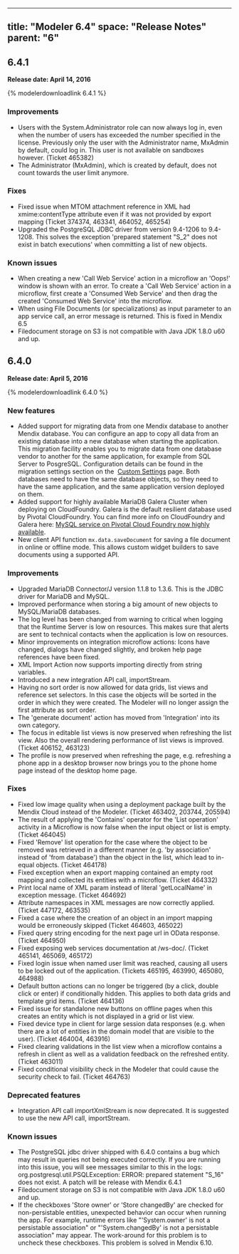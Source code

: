 
---
title: "Modeler 6.4"
space: "Release Notes"
parent: "6"
---

## 6.4.1

**Release date: April 14, 2016**

{% modelerdownloadlink 6.4.1 %}

### Improvements

*   Users with the System.Administrator role can now always log in, even when the number of users has exceeded the number specified in the license. Previously only the user with the Administrator name, MxAdmin by default, could log in. This user is not available on sandboxes however. (Ticket 465382)
*   The Administrator (MxAdmin), which is created by default, does not count towards the user limit anymore.

### Fixes

*   Fixed issue when MTOM attachment reference in XML had xmime:contentType attribute even if it was not provided by export mapping (Ticket 374374, 463341, 464052, 465254)
*   Upgraded the PostgreSQL JDBC driver from version 9.4-1206 to 9.4-1208\. This solves the exception 'prepared statement "S_2" does not exist in batch executions' when committing a list of new objects.

### Known issues

*   When creating a new 'Call Web Service' action in a microflow an 'Oops!' window is shown with an error. To create a 'Call Web Service' action in a microflow, first create a 'Consumed Web Service' and then drag the created 'Consumed Web Service' into the microflow.
*   When using File Documents (or specializations) as input parameter to an app service call, an error message is returned. This is fixed in Mendix 6.5
*   Filedocument storage on S3 is not compatible with Java JDK 1.8.0 u60 and up.

## 6.4.0

**Release date: April 5, 2016**

{% modelerdownloadlink 6.4.0 %}

### New features

*   Added support for migrating data from one Mendix database to another Mendix database. You can configure an app to copy all data from an existing database into a new database when starting the application. This migration facility enables you to migrate data from one database vendor to another for the same application, for example from SQL Server to PosgreSQL. Configuration details can be found in the migration settings section on the  [Custom Settings](https://world.mendix.com/display/refguide6/Custom+Settings) page. Both databases need to have the same database objects, so they need to have the same application, and the same application version deployed on them.
*   Added support for highly available MariaDB Galera Cluster when deploying on CloudFoundry. Galera is the default resilient database used by Pivotal CloudFoundry. You can find more info on CloudFoundry and Galera here: [MySQL service on Pivotal Cloud Foundry now highly available](https://blog.pivotal.io/pivotal-cloud-foundry/products/mysql-service-on-pivotal-cloud-foundry-now-highly-available).
*   New client API function `mx.data.saveDocument` for saving a file document in online or offline mode. This allows custom widget builders to save documents using a supported API.

### Improvements

*   Upgraded MariaDB Connector/J version 1.1.8 to 1.3.6\. This is the JDBC driver for MariaDB and MySQL.
*   Improved performance when storing a big amount of new objects to MySQL/MariaDB databases.
*   The log level has been changed from warning to critical when logging that the Runtime Server is low on resources. This makes sure that alerts are sent to technical contacts when the application is low on resources.
*   Minor improvements on integration microflow actions: Icons have changed, dialogs have changed slightly, and broken help page references have been fixed.
*   XML Import Action now supports importing directly from string variables.
*   Introduced a new integration API call, importStream.
*   Having no sort order is now allowed for data grids, list views and reference set selectors. In this case the objects will be sorted in the order in which they were created. The Modeler will no longer assign the first attribute as sort order.
*   The 'generate document' action has moved from 'Integration' into its own category.
*   The focus in editable list views is now preserved when refreshing the list view. Also the overall rendering performance of list views is improved. (Ticket 406152, 463123)
*   The profile is now preserved when refreshing the page, e.g. refreshing a phone app in a desktop browser now brings you to the phone home page instead of the desktop home page.

### Fixes

*   Fixed low image quality when using a deployment package built by the Mendix Cloud instead of the Modeler. (Ticket 463402, 203744, 205594)
*   The result of applying the 'Contains' operator for the 'List operation' activity in a Microflow is now false when the input object or list is empty. (Ticket 464045)
*   Fixed 'Remove' list operation for the case where the object to be removed was retrieved in a different manner (e.g. 'by association' instead of 'from database') than the object in the list, which lead to in-equal objects. (Ticket 464178)
*   Fixed exception when an export mapping contained an empty root mapping and collected its entities with a microflow. (Ticket 464332)
*   Print local name of XML param instead of literal 'getLocalName' in exception message. (Ticket 464692)
*   Attribute namespaces in XML messages are now correctly applied. (Ticket 447172, 463535)
*   Fixed a case where the creation of an object in an import mapping would be erroneously skipped (Ticket 464603, 465022)
*   Fixed query string encoding for the next page url in OData response. (Ticket 464950)
*   Fixed exposing web services documentation at /ws-doc/. (Ticket 465141, 465069, 465172)
*   Fixed login issue when named user limit was reached, causing all users to be locked out of the application. (Tickets 465195, 463990, 465080, 464988)
*   Default button actions can no longer be triggered (by a click, double click or enter) if conditionally hidden. This applies to both data grids and template grid items. (Ticket 464136)
*   Fixed issue for standalone new buttons on offline pages when this creates an entity which is not displayed in a grid or list view.
*   Fixed device type in client for large session data responses (e.g. when there are a lot of entities in the domain model that are visible to the user). (Ticket 464004, 463916)
*   Fixed clearing validations in the list view when a microflow contains a refresh in client as well as a validation feedback on the refreshed entity. (Ticket 463011)
*   Fixed conditional visibility check in the Modeler that could cause the security check to fail. (Ticket 464763)

### Deprecated features

*   Integration API call importXmlStream is now deprecated. It is suggested to use the new API call, importStream.

### Known issues

*   The PostgreSQL jdbc driver shipped with 6.4.0 contains a bug which may result in queries not being executed correctly. If you are running into this issue, you will see messages similar to this in the logs: org.postgresql.util.PSQLException: ERROR: prepared statement "S_16" does not exist. A patch will be release with Mendix 6.4.1
*   Filedocument storage on S3 is not compatible with Java JDK 1.8.0 u60 and up.
*   If the checkboxes 'Store owner' or 'Store changedBy' are checked for non-persistable entities, unexpected behavior can occur when running the app. For example, runtime errors like "'System.owner' is not a persistable association" or "'System.changedBy' is not a persistable association" may appear. The work-around for this problem is to uncheck these checkboxes. This problem is solved in Mendix 6.10.